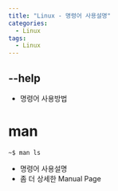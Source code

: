 ```yaml
---
title: "Linux - 명령어 사용설명"
categories:
  - Linux
tags:
  - Linux
---
```



## --help
- 명령어 사용방법

# man
```shell
~$ man ls
```
- 명령어 사용설명
- 좀 더 상세한 Manual Page